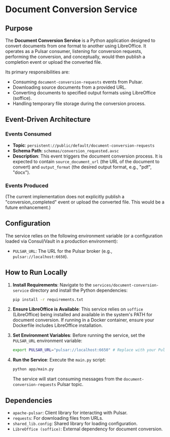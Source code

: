 # Document Conversion Service

## Purpose

The **Document Conversion Service** is a Python application designed to convert documents from one format to another using LibreOffice. It operates as a Pulsar consumer, listening for conversion requests, performing the conversion, and conceptually, would then publish a completion event or upload the converted file.

Its primary responsibilities are:
-   Consuming `document-conversion-requests` events from Pulsar.
-   Downloading source documents from a provided URL.
-   Converting documents to specified output formats using LibreOffice (soffice).
-   Handling temporary file storage during the conversion process.

## Event-Driven Architecture

### Events Consumed

-   **Topic**: `persistent://public/default/document-conversion-requests`
-   **Schema Path**: `schemas/conversion_requested.avsc`
-   **Description**: This event triggers the document conversion process. It is expected to contain `source_document_url` (the URL of the document to convert) and `output_format` (the desired output format, e.g., "pdf", "docx").

### Events Produced

(The current implementation does not explicitly publish a "conversion_completed" event or upload the converted file. This would be a future enhancement.)

## Configuration

The service relies on the following environment variable (or a configuration loaded via Consul/Vault in a production environment):

-   `PULSAR_URL`: The URL for the Pulsar broker (e.g., `pulsar://localhost:6650`).

## How to Run Locally

1.  **Install Requirements**:
    Navigate to the `services/document-conversion-service` directory and install the Python dependencies:
    ```bash
    pip install -r requirements.txt
    ```

2.  **Ensure LibreOffice is Available**:
    This service relies on `soffice` (LibreOffice) being installed and available in the system's PATH for document conversion. If running in a Docker container, ensure your Dockerfile includes LibreOffice installation.

3.  **Set Environment Variables**:
    Before running the service, set the `PULSAR_URL` environment variable:
    ```bash
    export PULSAR_URL="pulsar://localhost:6650" # Replace with your Pulsar broker URL
    ```

4.  **Run the Service**:
    Execute the `main.py` script:
    ```bash
    python app/main.py
    ```
    The service will start consuming messages from the `document-conversion-requests` Pulsar topic.

## Dependencies

-   `apache-pulsar`: Client library for interacting with Pulsar.
-   `requests`: For downloading files from URLs.
-   `shared_lib.config`: Shared library for loading configuration.
-   `LibreOffice (soffice)`: External dependency for document conversion. 